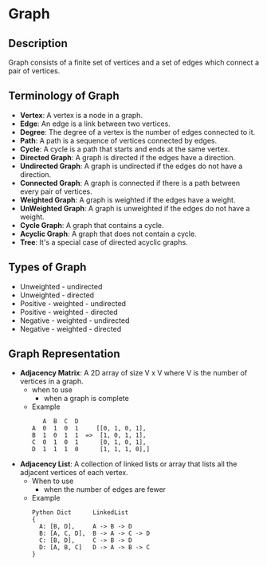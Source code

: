 # Graph

## Description
Graph consists of a finite set of vertices and a set of edges which connect a pair of vertices.

## Terminology of Graph
- **Vertex**: A vertex is a node in a graph.
- **Edge**: An edge is a link between two vertices.
- **Degree**: The degree of a vertex is the number of edges connected to it.
- **Path**: A path is a sequence of vertices connected by edges.
- **Cycle**: A cycle is a path that starts and ends at the same vertex.
- **Directed Graph**: A graph is directed if the edges have a direction.
- **Undirected Graph**: A graph is undirected if the edges do not have a direction.
- **Connected Graph**: A graph is connected if there is a path between every pair of vertices.
- **Weighted Graph**: A graph is weighted if the edges have a weight.
- **UnWeighted Graph**: A graph is unweighted if the edges do not have a weight.
- **Cycle Graph**: A graph that contains a cycle.
- **Acyclic Graph**: A graph that does not contain a cycle.
- **Tree**: It's a special case of directed acyclic graphs.

## Types of Graph
- Unweighted - undirected
- Unweighted - directed
- Positive - weighted - undirected
- Positive - weighted - directed
- Negative - weighted - undirected
- Negative - weighted - directed

## Graph Representation
- **Adjacency Matrix**: A 2D array of size V x V where V is the number of vertices in a graph.
    - when to use
        - when a graph is complete
    - Example
        ```
           A  B  C  D       
        A  0  1  0  1     [[0, 1, 0, 1],
        B  1  0  1  1  =>  [1, 0, 1, 1],
        C  0  1  0  1      [0, 1, 0, 1],
        D  1  1  1  0      [1, 1, 1, 0],]
        ```
- **Adjacency List**: A collection of linked lists or array that lists all the adjacent vertices of each vertex.
    - When to use
        - when the number of edges are fewer
    - Example
        ```
        Python Dict      LinkedList
        { 
          A: [B, D],     A -> B -> D
          B: [A, C, D],  B -> A -> C -> D
          C: [B, D],     C -> B -> D
          D: [A, B, C]   D -> A -> B -> C
        }
        ```

